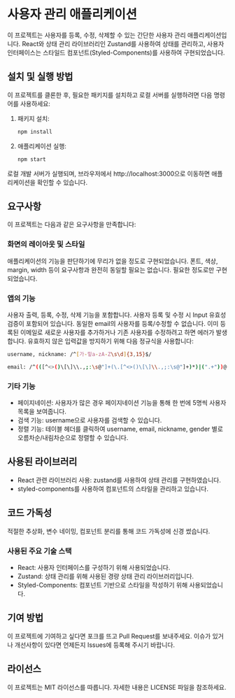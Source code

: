 # 사용자 관리 애플리케이션

이 프로젝트는 사용자를 등록, 수정, 삭제할 수 있는 간단한 사용자 관리 애플리케이션입니다. React와 상태 관리 라이브러리인 Zustand를 사용하여 상태를 관리하고, 사용자 인터페이스는 스타일드 컴포넌트(Styled-Components)를 사용하여 구현되었습니다.

## 설치 및 실행 방법

이 프로젝트를 클론한 후, 필요한 패키지를 설치하고 로컬 서버를 실행하려면 다음 명령어를 사용하세요:

1. 패키지 설치:

   ```bash
   npm install
   ```

2. 애플리케이션 실행:
   ```bash
   npm start
   ```


로컬 개발 서버가 실행되며, 브라우저에서 http://localhost:3000으로 이동하면 애플리케이션을 확인할 수 있습니다.

## 요구사항
이 프로젝트는 다음과 같은 요구사항을 만족합니다:

### 화면의 레이아웃 및 스타일

애플리케이션의 기능을 판단하기에 무리가 없을 정도로 구현되었습니다.
폰트, 색상, margin, width 등이 요구사항과 완전히 동일할 필요는 없습니다. 필요한 정도로만 구현되었습니다.

### 앱의 기능

사용자 출력, 등록, 수정, 삭제 기능을 포함합니다.
사용자 등록 및 수정 시 Input 유효성 검증이 포함되어 있습니다.
동일한 email의 사용자를 등록/수정할 수 없습니다. 이미 등록된 이메일로 새로운 사용자를 추가하거나 기존 사용자를 수정하려고 하면 에러가 발생합니다.
유효하지 않은 입력값을 방지하기 위해 다음 정규식을 사용합니다:
```bash
username, nickname: /^[가-힣a-zA-Z\s\d]{3,15}$/
```
```bash
email: /^(([^<>()\[\]\\.,;:\s@"]+(\.[^<>()\[\]\\.,;:\s@"]+)*)|(".+"))@((\[[0-9]{1,3}\.[0-9]{1,3}\.[0-9]{1,3}\.[0-9]{1,3}\])|(([a-zA-Z\-0-9]+\.)+[a-zA-Z]{2,}))$/
```

### 기타 기능

- 페이지네이션: 사용자가 많은 경우 페이지네이션 기능을 통해 한 번에 5명씩 사용자 목록을 보여줍니다.
- 검색 기능: username으로 사용자를 검색할 수 있습니다.
- 정렬 기능: 테이블 헤더를 클릭하여 username, email, nickname, gender 별로 오름차순/내림차순으로 정렬할 수 있습니다. 

## 사용된 라이브러리

- React 관련 라이브러리 사용: zustand를 사용하여 상태 관리를 구현하였습니다.
- styled-components를 사용하여 컴포넌트의 스타일을 관리하고 있습니다.

## 코드 가독성

적절한 추상화, 변수 네이밍, 컴포넌트 분리를 통해 코드 가독성에 신경 썼습니다.

### 사용된 주요 기술 스택
- React: 사용자 인터페이스를 구성하기 위해 사용되었습니다.
- Zustand: 상태 관리를 위해 사용된 경량 상태 관리 라이브러리입니다.
- Styled-Components: 컴포넌트 기반으로 스타일을 작성하기 위해 사용되었습니다.

## 기여 방법
이 프로젝트에 기여하고 싶다면 포크를 뜨고 Pull Request를 보내주세요. 
이슈가 있거나 개선사항이 있다면 언제든지 Issues에 등록해 주시기 바랍니다.

## 라이선스
이 프로젝트는 MIT 라이선스를 따릅니다. 자세한 내용은 LICENSE 파일을 참조하세요.